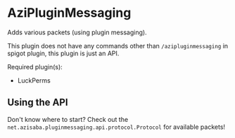 # AziPluginMessaging

Adds various packets (using plugin messaging).

This plugin does not have any commands other than `/azipluginmessaging` in spigot plugin, this plugin is just an API.

Required plugin(s):
- LuckPerms

## Using the API

Don't know where to start? Check out the `net.azisaba.pluginmessaging.api.protocol.Protocol` for available packets!
